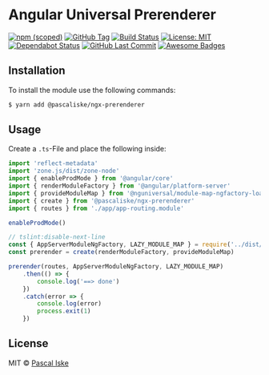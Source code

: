 # Angular Universal Prerenderer

[![npm (scoped)](https://img.shields.io/npm/v/@pascaliske/ngx-prerenderer.svg?style=flat-square)](https://www.npmjs.com/package/@pascaliske/ngx-prerenderer) [![GitHub Tag](https://img.shields.io/github/tag/pascaliske/ngx-prerenderer.svg?style=flat-square)](https://github.com/pascaliske/ngx-prerenderer) [![Build Status](https://img.shields.io/github/workflow/status/pascaliske/ngx-prerenderer/Build%20package/master?label=build&style=flat-square)](https://github.com/pascaliske/ngx-prerenderer/actions) [![License: MIT](https://img.shields.io/badge/License-MIT-blue.svg?style=flat-square)](https://opensource.org/licenses/MIT) [![Dependabot Status](https://api.dependabot.com/badges/status?host=github&repo=pascaliske/ngx-prerenderer)](https://dependabot.com) [![GitHub Last Commit](https://img.shields.io/github/last-commit/pascaliske/ngx-prerenderer?style=flat-square)](https://github.com/pascaliske/ngx-prerenderer) [![Awesome Badges](https://img.shields.io/badge/badges-awesome-green.svg?style=flat-square)](https://github.com/Naereen/badges)

## Installation

To install the module use the following commands:

```bash
$ yarn add @pascaliske/ngx-prerenderer
```

## Usage

Create a `.ts`-File and place the following inside:

```typescript
import 'reflect-metadata'
import 'zone.js/dist/zone-node'
import { enableProdMode } from '@angular/core'
import { renderModuleFactory } from '@angular/platform-server'
import { provideModuleMap } from '@nguniversal/module-map-ngfactory-loader'
import { create } from '@pascaliske/ngx-prerenderer'
import { routes } from './app/app-routing.module'

enableProdMode()

// tslint:disable-next-line
const { AppServerModuleNgFactory, LAZY_MODULE_MAP } = require('../dist/server/main')
const prerender = create(renderModuleFactory, provideModuleMap)

prerender(routes, AppServerModuleNgFactory, LAZY_MODULE_MAP)
    .then(() => {
        console.log('==> done')
    })
    .catch(error => {
        console.log(error)
        process.exit(1)
    })

```

## License

MIT © [Pascal Iske](https://pascaliske.dev)
